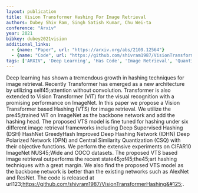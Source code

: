 ```yaml
---
layout: publication
title: Vision Transformer Hashing For Image Retrieval
authors: Dubey Shiv Ram, Singh Satish Kumar, Chu Wei-ta
conference: "Arxiv"
year: 2021
bibkey: dubey2021vision
additional_links:
  - {name: "Paper", url: "https://arxiv.org/abs/2109.12564"}
  - {name: "Code", url: "https://github.com/shivram1987/VisionTransformerHashing&#125;"}
tags: ['ARXIV', 'Deep Learning', 'Has Code', 'Image Retrieval', 'Quantisation', 'Supervised']
---
```

Deep learning has shown a tremendous growth in hashing techniques for image retrieval. Recently Transformer has emerged as a new architecture by utilizing self45;attention without convolution. Transformer is also extended to Vision Transformer (ViT) for the visual recognition with a promising performance on ImageNet. In this paper we propose a Vision Transformer based Hashing (VTS) for image retrieval. We utilize the pre45;trained ViT on ImageNet as the backbone network and add the hashing head. The proposed VTS model is fine tuned for hashing under six different image retrieval frameworks including Deep Supervised Hashing (DSH) HashNet GreedyHash Improved Deep Hashing Network (IDHN) Deep Polarized Network (DPN) and Central Similarity Quantization (CSQ) with their objective functions. We perform the extensive experiments on CIFAR10 ImageNet NUS45;Wide and COCO datasets. The proposed VTS based image retrieval outperforms the recent state45;of45;the45;art hashing techniques with a great margin. We also find the proposed VTS model as the backbone network is better than the existing networks such as AlexNet and ResNet. The code is released at url123;https://github.com/shivram1987/VisionTransformerHashing&#125;.
